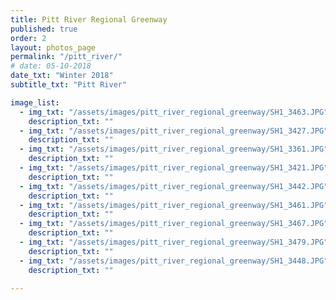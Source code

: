 ```yaml
---
title: Pitt River Regional Greenway 
published: true
order: 2
layout: photos_page
permalink: "/pitt_river/"
# date: 05-10-2018
date_txt: "Winter 2018"
subtitle_txt: "Pitt River"

image_list:
  - img_txt: "/assets/images/pitt_river_regional_greenway/SH1_3463.JPG"
    description_txt: ""
  - img_txt: "/assets/images/pitt_river_regional_greenway/SH1_3427.JPG"
    description_txt: ""
  - img_txt: "/assets/images/pitt_river_regional_greenway/SH1_3361.JPG"
    description_txt: ""
  - img_txt: "/assets/images/pitt_river_regional_greenway/SH1_3421.JPG"
    description_txt: ""
  - img_txt: "/assets/images/pitt_river_regional_greenway/SH1_3442.JPG"
    description_txt: ""
  - img_txt: "/assets/images/pitt_river_regional_greenway/SH1_3461.JPG"
    description_txt: ""
  - img_txt: "/assets/images/pitt_river_regional_greenway/SH1_3467.JPG"
    description_txt: ""
  - img_txt: "/assets/images/pitt_river_regional_greenway/SH1_3479.JPG"
    description_txt: ""
  - img_txt: "/assets/images/pitt_river_regional_greenway/SH1_3448.JPG"
    description_txt: ""

---
```

